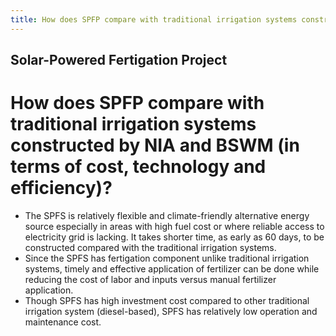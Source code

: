 ```yaml
---
title: How does SPFP compare with traditional irrigation systems constructed by NIA and BSWM in terms of cost technology and efficiency
---
```


## Solar-Powered Fertigation Project

# How does SPFP compare with traditional irrigation systems constructed by NIA and BSWM (in terms of cost, technology and efficiency)?


 - The SPFS is relatively flexible and climate-friendly alternative energy source especially in areas with high fuel cost or where reliable access to electricity grid is lacking. It takes shorter time, as early as 60 days, to be constructed compared with the traditional irrigation systems. 
 - Since the SPFS has fertigation component unlike traditional irrigation systems, timely and effective application of fertilizer can be done while reducing the cost of labor and inputs versus manual fertilizer application.
 - Though SPFS has high investment cost compared to other traditional irrigation system (diesel-based), SPFS has relatively low operation and maintenance cost.
